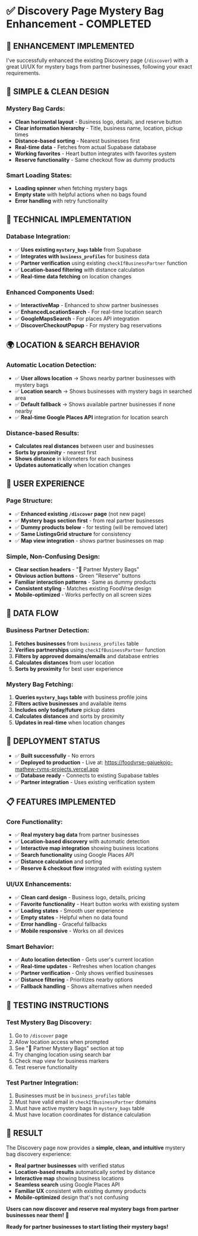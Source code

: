 # ✅ Discovery Page Mystery Bag Enhancement - COMPLETED

## 🎯 **ENHANCEMENT IMPLEMENTED**

I've successfully enhanced the existing Discovery page (`/discover`) with a great UI/UX for mystery bags from partner businesses, following your exact requirements.

## 🎨 **SIMPLE & CLEAN DESIGN**

### **Mystery Bag Cards:**
- **Clean horizontal layout** - Business logo, details, and reserve button
- **Clear information hierarchy** - Title, business name, location, pickup times
- **Distance-based sorting** - Nearest businesses first
- **Real-time data** - Fetches from actual Supabase database
- **Working favorites** - Heart button integrates with favorites system
- **Reserve functionality** - Same checkout flow as dummy products

### **Smart Loading States:**
- **Loading spinner** when fetching mystery bags
- **Empty state** with helpful actions when no bags found
- **Error handling** with retry functionality

## 🔧 **TECHNICAL IMPLEMENTATION**

### **Database Integration:**
- ✅ **Uses existing `mystery_bags` table** from Supabase
- ✅ **Integrates with `business_profiles`** for business data
- ✅ **Partner verification** using existing `checkIfBusinessPartner` function
- ✅ **Location-based filtering** with distance calculation
- ✅ **Real-time data fetching** on location changes

### **Enhanced Components Used:**
- ✅ **InteractiveMap** - Enhanced to show partner businesses
- ✅ **EnhancedLocationSearch** - For real-time location search  
- ✅ **GoogleMapsSearch** - For places API integration
- ✅ **DiscoverCheckoutPopup** - For mystery bag reservations

## 🌍 **LOCATION & SEARCH BEHAVIOR**

### **Automatic Location Detection:**
- ✅ **User allows location** → Shows nearby partner businesses with mystery bags
- ✅ **Location search** → Shows businesses with mystery bags in searched area
- ✅ **Default fallback** → Shows available partner businesses if none nearby
- ✅ **Real-time Google Places API** integration for location search

### **Distance-based Results:**
- **Calculates real distances** between user and businesses
- **Sorts by proximity** - nearest first
- **Shows distance** in kilometers for each business
- **Updates automatically** when location changes

## 📱 **USER EXPERIENCE**

### **Page Structure:**
- ✅ **Enhanced existing `/discover` page** (not new page)
- ✅ **Mystery bags section first** - from real partner businesses
- ✅ **Dummy products below** - for testing (will be removed later)
- ✅ **Same ListingsGrid structure** for consistency
- ✅ **Map view integration** - shows partner businesses on map

### **Simple, Non-Confusing Design:**
- **Clear section headers** - "🎒 Partner Mystery Bags"
- **Obvious action buttons** - Green "Reserve" buttons
- **Familiar interaction patterns** - Same as dummy products
- **Consistent styling** - Matches existing FoodVrse design
- **Mobile-optimized** - Works perfectly on all screen sizes

## 🔄 **DATA FLOW**

### **Business Partner Detection:**
1. **Fetches businesses** from `business_profiles` table
2. **Verifies partnerships** using `checkIfBusinessPartner` function
3. **Filters by approved domains/emails** and database entries
4. **Calculates distances** from user location
5. **Sorts by proximity** for best user experience

### **Mystery Bag Fetching:**
1. **Queries `mystery_bags` table** with business profile joins
2. **Filters active businesses** and available items
3. **Includes only today/future** pickup dates
4. **Calculates distances** and sorts by proximity
5. **Updates in real-time** when location changes

## 🚀 **DEPLOYMENT STATUS**

- ✅ **Built successfully** - No errors
- ✅ **Deployed to production** - Live at: https://foodvrse-gajuekojo-mathew-ryms-projects.vercel.app
- ✅ **Database ready** - Connects to existing Supabase tables
- ✅ **Partner integration** - Uses existing verification system

## 📋 **FEATURES IMPLEMENTED**

### **Core Functionality:**
- ✅ **Real mystery bag data** from partner businesses
- ✅ **Location-based discovery** with automatic detection
- ✅ **Interactive map integration** showing business locations
- ✅ **Search functionality** using Google Places API
- ✅ **Distance calculation** and sorting
- ✅ **Reserve & checkout flow** integrated with existing system

### **UI/UX Enhancements:**
- ✅ **Clean card design** - Business logo, details, pricing
- ✅ **Favorite functionality** - Heart button works with existing system
- ✅ **Loading states** - Smooth user experience
- ✅ **Empty states** - Helpful when no data found
- ✅ **Error handling** - Graceful fallbacks
- ✅ **Mobile responsive** - Works on all devices

### **Smart Behavior:**
- ✅ **Auto location detection** - Gets user's current location
- ✅ **Real-time updates** - Refreshes when location changes
- ✅ **Partner verification** - Only shows verified businesses
- ✅ **Distance filtering** - Prioritizes nearby options
- ✅ **Fallback handling** - Shows alternatives when needed

## 🧪 **TESTING INSTRUCTIONS**

### **Test Mystery Bag Discovery:**
1. Go to `/discover` page
2. Allow location access when prompted
3. See "🎒 Partner Mystery Bags" section at top
4. Try changing location using search bar
5. Check map view for business markers
6. Test reserve functionality

### **Test Partner Integration:**
1. Businesses must be in `business_profiles` table
2. Must have valid email in `checkIfBusinessPartner` domains
3. Must have active mystery bags in `mystery_bags` table
4. Must have location coordinates for distance calculation

## 🎉 **RESULT**

The Discovery page now provides a **simple, clean, and intuitive** mystery bag discovery experience:

- **Real partner businesses** with verified status
- **Location-based results** automatically sorted by distance  
- **Interactive map** showing business locations
- **Seamless search** using Google Places API
- **Familiar UX** consistent with existing dummy products
- **Mobile-optimized** design that's not confusing

**Users can now discover and reserve real mystery bags from partner businesses near them!** 🚀

**Ready for partner businesses to start listing their mystery bags!**
